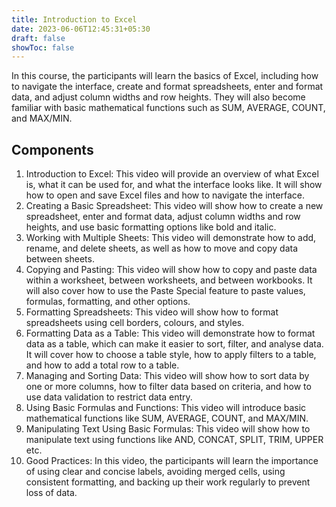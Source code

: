 ```yaml
---
title: Introduction to Excel
date: 2023-06-06T12:45:31+05:30
draft: false
showToc: false
---
```


In this course, the participants will learn the basics of Excel, including how to navigate the interface, create and format spreadsheets, enter and format data, and adjust column widths and row heights. They will also become familiar with basic mathematical functions such as SUM, AVERAGE, COUNT, and MAX/MIN.

## Components
1.	Introduction to Excel: This video will provide an overview of what Excel is, what it can be used for, and what the interface looks like. It will show how to open and save Excel files and how to navigate the interface.
2.	Creating a Basic Spreadsheet: This video will show how to create a new spreadsheet, enter and format data, adjust column widths and row heights, and use basic formatting options like bold and italic.
3.	Working with Multiple Sheets: This video will demonstrate how to add, rename, and delete sheets, as well as how to move and copy data between sheets.
4.	Copying and Pasting: This video will show how to copy and paste data within a worksheet, between worksheets, and between workbooks. It will also cover how to use the Paste Special feature to paste values, formulas, formatting, and other options.
5.	Formatting Spreadsheets: This video will show how to format spreadsheets using cell borders, colours, and styles.
6.	Formatting Data as a Table: This video will demonstrate how to format data as a table, which can make it easier to sort, filter, and analyse data. It will cover how to choose a table style, how to apply filters to a table, and how to add a total row to a table.
7.	Managing and Sorting Data: This video will show how to sort data by one or more columns, how to filter data based on criteria, and how to use data validation to restrict data entry.
8.	Using Basic Formulas and Functions: This video will introduce basic mathematical functions like SUM, AVERAGE, COUNT, and MAX/MIN.
9.	Manipulating Text Using Basic Formulas: This video will show how to manipulate text using functions like AND, CONCAT, SPLIT, TRIM, UPPER etc.
10.	Good Practices: In this video, the participants will learn the importance of using clear and concise labels, avoiding merged cells, using consistent formatting, and backing up their work regularly to prevent loss of data.
